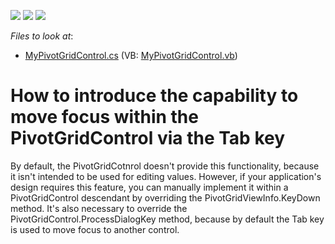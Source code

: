 <!-- default badges list -->
![](https://img.shields.io/endpoint?url=https://codecentral.devexpress.com/api/v1/VersionRange/128582239/10.1.4%2B)
[![](https://img.shields.io/badge/Open_in_DevExpress_Support_Center-FF7200?style=flat-square&logo=DevExpress&logoColor=white)](https://supportcenter.devexpress.com/ticket/details/E1555)
[![](https://img.shields.io/badge/📖_How_to_use_DevExpress_Examples-e9f6fc?style=flat-square)](https://docs.devexpress.com/GeneralInformation/403183)
<!-- default badges end -->
<!-- default file list -->
*Files to look at*:

* [MyPivotGridControl.cs](./CS/Q200703/MyPivotGridControl.cs) (VB: [MyPivotGridControl.vb](./VB/Q200703/MyPivotGridControl.vb))
<!-- default file list end -->
# How to introduce the capability to move focus within the PivotGridControl via the Tab key


<p>By default, the PivotGridCotnrol doesn't provide this functionality, because it isn't intended to be used for editing values. However, if your application's design requires this feature, you can manually implement it within a PivotGridControl descendant by overriding the PivotGridViewInfo.KeyDown method. It's also necessary to override the PivotGridControl.ProcessDialogKey method, because by default the Tab key is used to move focus to another control.</p>

<br/>


